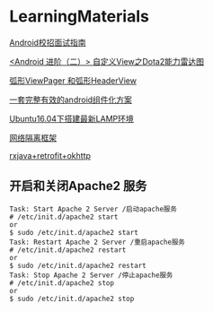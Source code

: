 # LearningMaterials


[Android校招面试指南](https://github.com/LRH1993/android_interview)

[<Android 进阶（二）> 自定义View之Dota2能力雷达图](http://blog.csdn.net/poorkick/article/details/78267143)

[弧形ViewPager 和弧形HeaderView](https://juejin.im/post/59e363a26fb9a045055d29e6)

[一套完整有效的android组件化方案](https://github.com/luojilab/DDComponentForAndroid)

[Ubuntu16.04下搭建最新LAMP环境](http://www.jianshu.com/p/3671f08377dd)

[网络隔离框架](https://github.com/AweiLoveAndroid)

[rxjava+retrofit+okhttp](https://github.com/swinner/RetrofitWrapperDemo)



开启和关闭Apache2 服务
--
	Task: Start Apache 2 Server /启动apache服务
	# /etc/init.d/apache2 start
    or
    $ sudo /etc/init.d/apache2 start
    Task: Restart Apache 2 Server /重启apache服务
    # /etc/init.d/apache2 restart
    or
    $ sudo /etc/init.d/apache2 restart
    Task: Stop Apache 2 Server /停止apache服务
    # /etc/init.d/apache2 stop
    or
    $ sudo /etc/init.d/apache2 stop 
